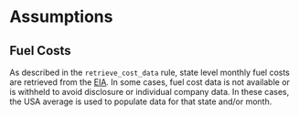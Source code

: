 # Assumptions

## Fuel Costs 

As described in the `retrieve_cost_data` rule, state level monthly fuel costs are retrieved from the [EIA](https://www.eia.gov/dnav/ng/ng_pri_sum_dcu_nus_m.htm). In some cases, fuel cost data is not available or is withheld to avoid disclosure or individual company data. In these cases, the USA average is used to populate data for that state and/or month.  
  